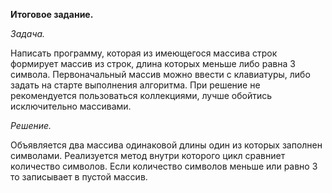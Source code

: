 **Итоговое задание.**

*Задача.*

Написать программу, которая из имеющегося массива строк формирует массив из строк, длина которых меньше либо равна 3 символа. Первоначальный массив можно ввести с клавиатуры, либо задать на старте выполнения алгоритма. При решение не рекомендуется пользоваться коллекциями, лучше обойтись исключительно массивами.


*Решение.*

Объявляется два массива одинаковой длины один из которых заполнен символами. Реализуется метод внутри которого цикл сравниет количество символов. Если количество символов меньше или равно 3 то записывает в пустой массив.